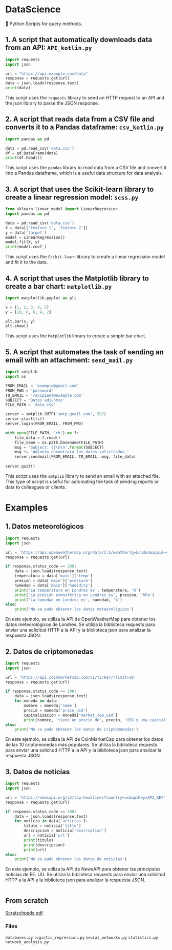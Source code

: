 # DataScience
🐍 Python Scripts for query methods.

## 1. A script that automatically downloads data from an API: `API_kotlin.py`
```python
import requests
import json

url = "https://api.example.com/data"
response = requests.get(url)
data = json.loads(response.text)
print(data)
```
This script uses the `requests` library to send an HTTP request to an API and the json library to parse the JSON response.

## 2. A script that reads data from a CSV file and converts it to a Pandas dataframe: `csv_kotlin.py`
```python
import pandas as pd

data = pd.read_csv('data.csv')
df = pd.DataFrame(data)
print(df.head())
```
This script uses the `pandas` library to read data from a CSV file and convert it into a Pandas dataframe, which is a useful data structure for data analysis.

## 3. A script that uses the Scikit-learn library to create a linear regression model: `scss.py`
```python
from sklearn.linear_model import LinearRegression
import pandas as pd

data = pd.read_csv('data.csv')
X = data[['feature_1', 'feature_2']]
y = data['target']
model = LinearRegression()
model.fit(X, y)
print(model.coef_)
```
This script uses the `Scikit-learn` library to create a linear regression model and fit it to the data.

## 4. A script that uses the Matplotlib library to create a bar chart: `matplotlib.py`
```python
import matplotlib.pyplot as plt

x = [1, 2, 3, 4, 5]
y = [10, 8, 6, 4, 2]

plt.bar(x, y)
plt.show()
```
This script uses the `Matplotlib` library to create a simple bar chart.

## 5. A script that automates the task of sending an email with an attachment: `send_mail.py`
```python
import smtplib
import os

FROM_EMAIL = 'example@gmail.com'
FROM_PWD = 'password'
TO_EMAIL = 'recipient@example.com'
SUBJECT = 'Datos adjuntos'
FILE_PATH = 'data.csv'

server = smtplib.SMTP('smtp.gmail.com', 587)
server.starttls()
server.login(FROM_EMAIL, FROM_PWD)

with open(FILE_PATH, 'rb') as f:
    file_data = f.read()
    file_name = os.path.basename(FILE_PATH)
    msg = 'Subject: {}\n\n'.format(SUBJECT)
    msg += 'Adjunto encontrará los datos solicitados.'
    server.sendmail(FROM_EMAIL, TO_EMAIL, msg, file_data)
    
server.quit()
```
This script uses the `smtplib` library to send an email with an attached file. This type of script is useful for automating the task of sending reports or data to colleagues or clients.

# Examples

## 1. Datos meteorológicos
```python
import requests
import json

url = 'https://api.openweathermap.org/data/2.5/weather?q=London&appid=API_KEY'
response = requests.get(url)

if response.status_code == 200:
    data = json.loads(response.text)
    temperatura = data['main']['temp']
    presion = data['main']['pressure']
    humedad = data['main']['humidity']
    print('La temperatura en Londres es', temperatura, 'K')
    print('La presión atmosférica en Londres es', presion, 'hPa')
    print('La humedad en Londres es', humedad, '%')
else:
    print('No se pudo obtener los datos meteorológicos')
```
En este ejemplo, se utiliza la API de OpenWeatherMap para obtener los datos meteorológicos de Londres. Se utiliza la biblioteca requests para enviar una solicitud HTTP a la API y la biblioteca json para analizar la respuesta JSON.

## 2. Datos de criptomonedas
```python
import requests
import json

url = 'https://api.coinmarketcap.com/v1/ticker/?limit=10'
response = requests.get(url)

if response.status_code == 200:
    data = json.loads(response.text)
    for moneda in data:
        nombre = moneda['name']
        precio = moneda['price_usd']
        capitalizacion = moneda['market_cap_usd']
        print(nombre, 'tiene un precio de', precio, 'USD y una capitalización de mercado de', capitalizacion, 'USD')
else:
    print('No se pudo obtener los datos de criptomonedas')
```
En este ejemplo, se utiliza la API de CoinMarketCap para obtener los datos de las 10 criptomonedas más populares. Se utiliza la biblioteca requests para enviar una solicitud HTTP a la API y la biblioteca json para analizar la respuesta JSON.

## 3. Datos de noticias
```python
import requests
import json

url = 'https://newsapi.org/v2/top-headlines?country=us&apiKey=API_KEY'
response = requests.get(url)

if response.status_code == 200:
    data = json.loads(response.text)
    for noticia in data['articles']:
        titulo = noticia['title']
        descripcion = noticia['description']
        url = noticia['url']
        print(titulo)
        print(descripcion)
        print(url)
else:
    print('No se pudo obtener los datos de noticias')
```
En este ejemplo, se utiliza la API de NewsAPI para obtener las principales noticias de EE. UU. Se utiliza la biblioteca requests para enviar una solicitud HTTP a la API y la biblioteca json para analizar la respuesta JSON.

```python

```
## From scratch 
[Scratschpads.pdf](https://github.com/DimaGutierrez/DataScience/blob/main/Scratchpads.pdf)
### Files
`databases.py` `logistic_regression.py` `neural_networks.py` `statistics.py` `network_analysis.py`
   
        
       
